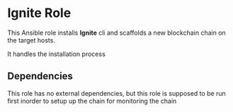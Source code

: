 Ignite Role
===========

This Ansible role installs **Ignite** cli and scaffolds a new blockchain chain on the target hosts. 

It handles the installation process

Dependencies
------------

This role has no external dependencies, but this role is supposed to be run first
inorder to setup up the chain for monitoring the chain
